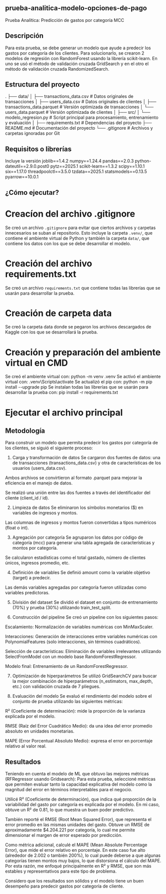 ## prueba-analitica-modelo-opciones-de-pago
 Prueba Analítica: Predicción de gastos por categoría MCC

## Descripción 
Para esta prueba, se debe generar un modelo que ayude a predecir los gastos por categoría de los clientes. 
Para solucionarlo, se crearon 2 modelos de regresión con RandomForest usando la librería scikit-learn. En uno se usó el método de validación cruzada GridSearch y en el otro el método de validación cruzada RandomizedSearch. 

## Estructura del proyecto
.
├── data/
│   ├── transactions_data.csv            # Datos originales de transacciones
│   ├── users_data.csv                   # Datos originales de clientes
│   ├── transactions_data.parquet        # Versión optimizada de transacciones
│   └── users_data.parquet               # Versión optimizada de clientes
│
├── src/
│   └── modelo_regresion.py              # Script principal para procesamiento, entrenamiento y evaluación
│
├── requirements.txt                     # Dependencias del proyecto
├── README.md                            # Documentación del proyecto
└── .gitignore                           # Archivos y carpetas ignoradas por Git

## Requisitos o librerías
Incluye la versión 
joblib==1.4.2
numpy==1.24.4
pandas==2.0.3
python-dateutil==2.9.0.post0
pytz==2025.1
scikit-learn==1.3.2
scipy==1.10.1
six==1.17.0
threadpoolctl==3.5.0
tzdata==2025.1
statsmodels==0.13.5
pyarrow==10.0.1

## ¿Cómo ejecutar?
# Creacíon del archivo .gitignore
Se creó un archivo `.gitignore` para evitar que ciertos archivos y carpetas innecesarios se suban 
al repositorio. Esto incluye la carpeta `.venv/`, que contiene el ambiente virtual de Python 
y también la carpeta `data/`, que contiene los datos con los que se debe desarrollar el modelo.

# Creación del archivo requirements.txt 
Se creó un archivo `requirements.txt` que contiene todas las librerías que se usarán para desarrollar la prueba.

# Creación de carpeta data 
Se creó la carpeta data donde se pegaron los archivos descargados de Kaggle con los que se desarrollará la prueba.

# Creación y preparación del ambiente virtual en CMD
Se creó el ambiente virtual con: python -m venv .venv
Se activó el ambiente virtual con: .venv\Scripts\activate
Se actualizó el pip con: python -m pip install --upgrade pip
Se instalan todas las librerías que se usarán para desarrollar la prueba con: pip install -r requirements.txt

# Ejecutar el archivo principal

## Metodología 
Para construir un modelo que permita predecir los gastos por categoría de los clientes, se siguió el siguiente proceso:

1. Carga y transformación de datos
Se cargaron dos fuentes de datos: una de transacciones (transactions_data.csv) y otra de características de los usuarios (users_data.csv).

Ambos archivos se convirtieron al formato .parquet para mejorar la eficiencia en el manejo de datos.

Se realizó una unión entre las dos fuentes a través del identificador del cliente (client_id / id).

2. Limpieza de datos
Se eliminaron los símbolos monetarios ($) en variables de ingresos y montos.

Las columnas de ingresos y montos fueron convertidas a tipos numéricos (float o int).

3. Agregación por categoría
Se agruparon los datos por código de categoría (mcc) para generar una tabla agregada de características y montos por categoría.

Se calcularon estadísticas como el total gastado, número de clientes únicos, ingresos promedio, etc.

4. Definición de variables
Se definió amount como la variable objetivo (target) a predecir.

Las demás variables agregadas por categoría fueron utilizadas como variables predictoras.

5. División del dataset
Se dividió el dataset en conjunto de entrenamiento (70%) y prueba (30%) utilizando train_test_split.

6. Construcción del pipeline
Se creó un pipeline con los siguientes pasos:

Escalamiento: Normalización de variables numéricas con MinMaxScaler.

Interacciones: Generación de interacciones entre variables numéricas con PolynomialFeatures (solo interacciones, sin términos cuadráticos).

Selección de características: Eliminación de variables irrelevantes utilizando SelectFromModel con un modelo base RandomForestRegressor.

Modelo final: Entrenamiento de un RandomForestRegressor.

7. Optimización de hiperparámetros
Se utilizó GridSearchCV para buscar la mejor combinación de hiperparámetros (n_estimators, max_depth, etc.) con validación cruzada de 7 pliegues.

8. Evaluación del modelo
Se evaluó el rendimiento del modelo sobre el conjunto de prueba utilizando las siguientes métricas:

R² (Coeficiente de determinación): mide la proporción de la varianza explicada por el modelo.

RMSE (Raíz del Error Cuadrático Medio): da una idea del error promedio absoluto en unidades monetarias.

MAPE (Error Porcentual Absoluto Medio): expresa el error en porcentaje relativo al valor real.

## Resultados
Teniendo en cuenta el modelo de ML que obtuvo las mejores métricas (RFRegressor usando Gridsearch): 
Para esta prueba, seleccioné métricas que permiten evaluar tanto la capacidad explicativa del modelo como la magnitud del error en términos interpretables para el negocio.

Utilicé R² (Coeficiente de determinación), que indica qué proporción de la variabilidad del gasto por categoría es explicada por el modelo. En mi caso, obtuve un R² de 0.81, lo que muestra un buen poder predictivo.

También reporté el RMSE (Root Mean Squared Error), que representa el error promedio en las mismas unidades del gasto. Obtuve un RMSE de aproximadamente $4.204.221 por categoría, lo cual me permite dimensionar el margen de error esperado por predicción.

Como métrica adicional, calculé el MAPE (Mean Absolute Percentage Error), que mide el error relativo en porcentaje. En este caso fue alto (alrededor de 2.002 o también 200%), lo cual puede deberse a que algunas categorías tienen montos muy bajos, lo que distorsiona el cálculo del MAPE. Por esta razón, me enfoqué principalmente en R² y RMSE, que son más estables y representativos para este tipo de problema.

Considero que los resultados son sólidos y el modelo tiene un buen desempeño para predecir gastos por categoría de cliente.


